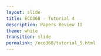 ```yaml
---
layout: slide
title: ECO368 - Tutorial 4
description: Papers Review II
theme: white
transition: slide
permalink: /eco368/tutorial_5.html
---
```

<section data-markdown data-separator="^\r?\n----\r?\n" data-separator-vertical="^\r?\n--\r?\n">
<script type="text/template">



## Papers Review II
### ECO368 - Tutorial 5

![U of T Logo](u_of_t_crest.svg)

[Dario Toman](https://dariotoman.com/)

dario.toman@mail.utoronto.ca


----

## Differences in Differencs Recap

----

- Differences in Differences can be used in quasi-experimental settings to estimate average treatment effects.
- Using Differences in Differences, we are able to construct a counterfactual to treatment, under certain assumptions.
- In this way, we can account for selection-bias that may otherwise contaminate our results. 

--

![Parallel](img/parallel.jpeg)


--

### DiD Regression Framework 


`$$Y_{igt}= \alpha + \beta \text{ Treated}_{g}+ \gamma \text{ Post}_t + \delta \text{ Treated*Post}_{gt} + \varepsilon_{igt}$$`


- This equation takes values:
    - **Control, Pre:** $\alpha $
    - **Control, Post:** $\alpha + \gamma$
    - **Treated, Pre:** $\alpha + \beta$
    - **Treated, Post:** $\alpha + \beta + \gamma + \delta$
- The DiD estimate is then:
\begin{align} (&\text{Treated, Post }-\text{ Treated, Pre}) \\\\ -&(\text{Control, Post } - \text{ Control, Pre}) \\\\ =&\delta \end{align}

--

### Assumptions in Differences in Differences

- The Parallel Trends Assumption is that we assume that in the absence of treatment, the treated group would follow the same trend as the control group.
    - We effectively assume that the selection bias is constant, and that we can thus account for it.
    - This is **not testable**.
- Stable Unit of Treatment Value Assumption (SUTVA)
    - No Spillovers! People who are in the Treated group must not move to the Control Group - or vice-versa.  
- No Coinciding Treatments

----

## Akresh et. Al (2011)

----

- Akresh et al. study how two different shocks affect human capital in Rwanda.
    - Crop Failure
    - Civil War
- Outcome variable: **height z-scores** (Child stunting)

--

### Why Should we care?

- Exposure to shocks in-utero has strong effects on health and human capital outcomes.
    - Camacho (2008) finds that conflict-induced stress has negative effects on birth weight.
- These negative effects are persistent!
    - Fetal Origins Hypothesis: Barker posits that adult human capital is highly affected by fetal health
    - Almond (2006) find that in-utero exposure to the 1918 Spanish Flu reduces education, income, SES

--

### Identification Strategy

- Differences in Differences
    - Difference 1: Birth Location
    - Difference 2: Birth Cohort

--

![Akresh Table](img/akresh_t2.png)

--

![Akresh Table](img/akresh_t3.png)

--

![Akresh Table](img/akresh_table.png)

--

### Assessing the Assumptions

- Remember, there are a few assumptions that we make for when doing diff-in-diff
    - Parallel Trends
    - No Spillovers
    - No other Treatments

--

### Parallel Trends

![Akresh Graph](img/akresh_graph.png)

--

### Spillovers

- The Stable Unit of Treatment Value tells us that those who are treated must be remain in our treatment group!
    - In the context of the Akresh et al. paper, we might be worried about migration. 
    - How might migration bias their results? Why?
    - They also do not observe children who died before their survey in 1992. How might this bias the results?

--

### Robustness Checks

![Akresh Table](img/akresh_t6.png)


----

## Bellows and Miguel (2009)

----

### Motivation 

- Economists often think of civil war as development in reverse - yet, a number of rapid growth success stories following civil war (Uganda and Mozambique) suggest that war is not necessarily only negative.
- Historical evidence suggests that wars play an important role in state formation and creation of institutions
- **Goal:** To assess effects of conflict exposure on individuals’ participation in collective action and aggregate community-level economic outcomes following conflict


--

- Bellows and Miguel Consider two levels of analysis
    - Individual Level:
    - Chiefdom Level: Use outcomes at a higher level of aggregation than the household to see if there are changes in social norms and institutions as a result of the conflict.

--

### Chiefdom Level Identification Strategy

- A chiefdom is an administrative unit of about 20,000 people. They are quite salient - individuals usually refer to their residence location by chiefdom.
- Bellows and Miguel estimate effects by comparing 152 chiefdoms that were exposed to different levels of conflict instensity
- Control for local characteristics to isolate variation in conflict:
    - Diamond mines
    - Roads
    - Population density
    - Prewar socioeconomic measures
- Use district Fixed Effects to account for unobserved regional variation.

--

### Bellows and Miguel are using a fixed-effects model. What is the identifying assumption? What should we be concerned about?

--

![BM Table](img/bm_t7.png)

--

![BM Table](img/bm_t8.png)

--

![BM Table](img/bm_t9.png)

--




----

### Questions?
 
(Reminder - I have OH after tutorial)

</script>
</section>